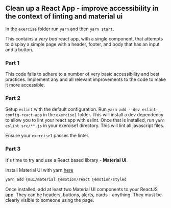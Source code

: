 ## Clean up a React App - improve accessibility in the context of linting and material ui

In the `exercise` folder run `yarn` and then `yarn start`.

This contains a *very bad* react app, with a single component, that attempts to display a simple page with a header, footer, and body that has an input and a button.

### Part 1

This code fails to adhere to a number of very basic accessibility and best practices. Implement any and all relevant improvements to the code to make it more accessible.

### Part 2

Setup `eslint` with the default configuration. Run `yarn add --dev eslint-config-react-app` in the `exercise1` folder. This will install a dev dependency to allow you to lint your react app with eslint. Once that is installed, run `yarn eslint src/**.js` in your exercise1 directory. This will lint all javascript files.

Ensure your `exercise1` passes the linter.

### Part 3

It's time to try and use a React based library - **Material UI**.

Install Material UI with yarn [here](https://mui.com/getting-started/installation/)

```sh
yarn add @mui/material @emotion/react @emotion/styled
```

Once installed, add at least two Material UI components to your ReactJS app. They can be headers, buttons, alerts, cards - anything. They must be clearly visible to someone using the page.

